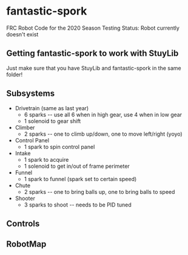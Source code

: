 # fantastic-spork
FRC Robot Code for the 2020 Season
Testing Status: Robot currently doesn't exist

## Getting fantastic-spork to work with StuyLib
Just make sure that you have StuyLib and fantastic-spork in the same folder!

## Subsystems
- Drivetrain (same as last year)
  - 6 sparks -- use all 6 when in high gear, use 4 when in low gear
  - 1 solenoid to gear shift
- Climber
  - 2 sparks -- one to climb up/down, one to move left/right (yoyo)
- Control Panel
  - 1 spark to spin control panel
- Intake
  - 1 spark to acquire
  - 1 solenoid to get in/out of frame perimeter
- Funnel
  - 1 spark to funnel (spark set to certain speed)
- Chute
  - 2 sparks -- one to bring balls up, one to bring balls to speed
- Shooter
  - 3 sparks to shoot -- needs to be PID tuned
  
## Controls

## RobotMap
